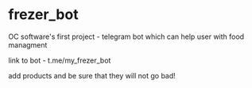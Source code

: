 # frezer_bot
OC software's first project - telegram bot which can help user with food managment

link to bot - t.me/my_frezer_bot

add products and be sure that they will not go bad!
